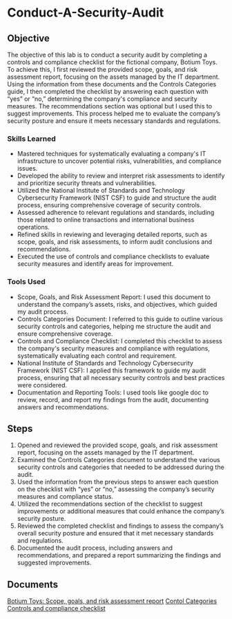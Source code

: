 # Conduct-A-Security-Audit

## Objective

The objective of this lab is to conduct a security audit by completing a controls and compliance checklist for the fictional company, Botium Toys. To achieve this, I first reviewed the provided scope, goals, and risk assessment report, focusing on the assets managed by the IT department. Using the information from these documents and the Controls Categories guide, I then completed the checklist by answering each question with “yes” or “no,” determining the company's compliance and security measures. The recommendations section was optional but I used this to suggest improvements. This process helped me to evaluate the company’s security posture and ensure it meets necessary standards and regulations.

### Skills Learned

- Mastered techniques for systematically evaluating a company's IT infrastructure to uncover potential risks, vulnerabilities, and compliance issues.
- Developed the ability to review and interpret risk assessments to identify and prioritize security threats and vulnerabilities.
- Utilized the National Institute of Standards and Technology Cybersecurity Framework (NIST CSF) to guide and structure the audit process, ensuring comprehensive coverage of security controls.
- Assessed adherence to relevant regulations and standards, including those related to online transactions and international business operations.
- Refined skills in reviewing and leveraging detailed reports, such as scope, goals, and risk assessments, to inform audit conclusions and recommendations.
- Executed the use of controls and compliance checklists to evaluate security measures and identify areas for improvement.

### Tools Used

- Scope, Goals, and Risk Assessment Report: I used this document to understand the company’s assets, risks, and objectives, which guided my audit process.
- Controls Categories Document: I referred to this guide to outline various security controls and categories, helping me structure the audit and ensure comprehensive coverage.
- Controls and Compliance Checklist: I completed this checklist to assess the company's security measures and compliance with regulations, systematically evaluating each control and requirement.
- National Institute of Standards and Technology Cybersecurity Framework (NIST CSF): I applied this framework to guide my audit process, ensuring that all necessary security controls and best practices were considered.
- Documentation and Reporting Tools: I used tools like google doc to review, record, and report my findings from the audit, documenting answers and recommendations.

## Steps

1. Opened and reviewed the provided scope, goals, and risk assessment report, focusing on the assets managed by the IT department.
2. Examined the Controls Categories document to understand the various security controls and categories that needed to be addressed during the audit.
3. Used the information from the previous steps to answer each question on the checklist with “yes” or “no,” assessing the company’s security measures and compliance status.
4. Utilized the recommendations section of the checklist to suggest improvements or additional measures that could enhance the company’s security posture.
5. Reviewed the completed checklist and findings to assess the company’s overall security posture and ensured that it met necessary standards and regulations.
6. Documented the audit process, including answers and recommendations, and prepared a report summarizing the findings and suggested improvements.

## Documents 
<a href="https://docs.google.com/document/d/1vAt_0ZdB9TBU93uzO5VI0bsLjssz0pqKsMh_ReXnj-8/edit#heading=h.evidx83t54sc">Botium Toys: Scope, goals, and risk assessment report</a>
<a href="https://docs.google.com/document/d/1gMSOGIo0UfrhX6gaoVt3W95ME63Qd9sJHBzZ3j8rykI/edit?resourcekey=0-d8_8WlXZrAZFIN7Cpe9vCQ#heading=h.m1x9amj91myi">Contol Categories</a>
<a href="https://docs.google.com/document/d/1zGOOZhCNYGoM2bQLAB8JMPairpxxklnUD-ZUzIcEtag/edit#heading=h.87tykp1u0l36">Controls and compliance checklist</a>
